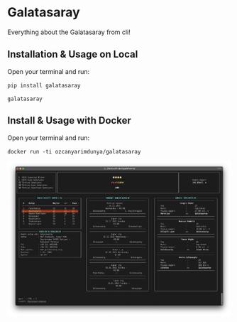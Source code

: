 # Galatasaray

Everything about the Galatasaray from cli!

## Installation & Usage on Local

Open your terminal and run:

```shell
pip install galatasaray
```

```shell
galatasaray
```

## Install & Usage with Docker

Open your terminal and run:

```shell
docker run -ti ozcanyarimdunya/galatasaray
```

![galatasaray](./docs/img/screenshot.png)
